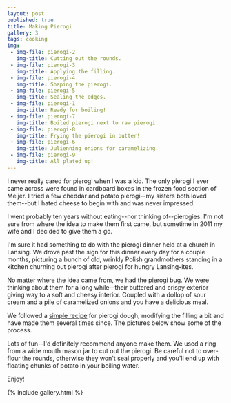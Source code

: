 ```yaml
---
layout: post
published: true
title: Making Pierogi
gallery: 3 
tags: cooking
img:
 - img-file: pierogi-2
   img-title: Cutting out the rounds.
 - img-file: pierogi-3
   img-title: Applying the filling.
 - img-file: pierogi-4
   img-title: Shaping the pierogi.
 - img-file: pierogi-5
   img-title: Sealing the edges.
 - img-file: pierogi-1
   img-title: Ready for boiling!
 - img-file: pierogi-7
   img-title: Boiled pierogi next to raw pierogi.
 - img-file: pierogi-8
   img-title: Frying the pierogi in butter!
 - img-file: pierogi-6
   img-title: Julienning onions for caramelizing.
 - img-file: pierogi-9
   img-title: All plated up!
---
```

I never really cared for pierogi when I was a kid. The only pierogi I ever came across were found in cardboard boxes in the frozen food section of Meijer. I tried a few cheddar and potato pierogi--my sisters both loved them--but I hated cheese to begin with and was never impressed.

I went probably ten years without eating--nor thinking of--pierogies. I'm not sure from where the idea to make them first came, but sometime in 2011 my wife and I decided to give them a go.

I'm sure it had something to do with the pierogi dinner held at a church in Lansing. We drove past the sign for this dinner every day for a couple months, picturing a bunch of old, wrinkly Polish grandmothers standing in a kitchen churning out pierogi after pierogi for hungry Lansing-ites.

No matter where the idea came from, we had the pierogi bug. We were thinking about them for a long while--their buttered and crispy exterior giving way to a soft and cheesy interior. Coupled with a dollop of sour cream and a pile of caramelized onions and you have a delicious meal.

We followed a [simple recipe](http://allrecipes.com/recipe/pierogi-polish-dumplings/) for pierogi dough, modifying the filling a bit and have made them several times since. The pictures below show some of the process.

Lots of fun--I'd definitely recommend anyone make them. We used a ring from a wide mouth mason jar to cut out the pierogi. Be careful not to over-flour the rounds, otherwise they won't seal properly and you'll end up with floating chunks of potato in your boiling water.

Enjoy!

{% include gallery.html %}